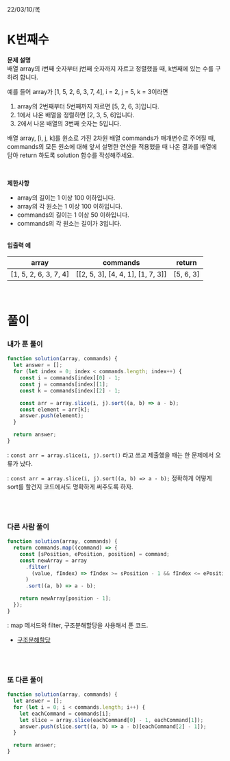 22/03/10/목

<h1>K번째수</h1>

<strong>문제 설명</strong>  
배열 array의 i번째 숫자부터 j번째 숫자까지 자르고 정렬했을 때, k번째에 있는 수를 구하려 합니다.

예를 들어 array가 [1, 5, 2, 6, 3, 7, 4], i = 2, j = 5, k = 3이라면

1. array의 2번째부터 5번째까지 자르면 [5, 2, 6, 3]입니다.
2. 1에서 나온 배열을 정렬하면 [2, 3, 5, 6]입니다.
3. 2에서 나온 배열의 3번째 숫자는 5입니다.

배열 array, [i, j, k]를 원소로 가진 2차원 배열 commands가 매개변수로 주어질 때, commands의 모든 원소에 대해 앞서 설명한 연산을 적용했을 때 나온 결과를 배열에 담아 return 하도록 solution 함수를 작성해주세요.

<br>

<strong>제한사항</strong>

- array의 길이는 1 이상 100 이하입니다.
- array의 각 원소는 1 이상 100 이하입니다.
- commands의 길이는 1 이상 50 이하입니다.
- commands의 각 원소는 길이가 3입니다.

<br>
<strong>입출력 예</strong>

| array                 | commands                          | return    |
| --------------------- | --------------------------------- | --------- |
| [1, 5, 2, 6, 3, 7, 4] | [[2, 5, 3], [4, 4, 1], [1, 7, 3]] | [5, 6, 3] |

<br>

<h1>풀이</h1>
<h3>내가 푼 풀이</h3>

```javascript
function solution(array, commands) {
  let answer = [];
  for (let index = 0; index < commands.length; index++) {
    const i = commands[index][0] - 1;
    const j = commands[index][1];
    const k = commands[index][2] - 1;

    const arr = array.slice(i, j).sort((a, b) => a - b);
    const element = arr[k];
    answer.push(element);
  }

  return answer;
}
```

: `const arr = array.slice(i, j).sort()` 라고 쓰고 제출했을 때는 한 문제에서 오류가 났다.

: `const arr = array.slice(i, j).sort((a, b) => a - b);` 정확하게 어떻게 sort를 할건지 코드에서도 명확하게 써주도록 하자.

<br>
<br>
<h3>다른 사람 풀이</h3>

```javascript
function solution(array, commands) {
  return commands.map((command) => {
    const [sPosition, ePosition, position] = command;
    const newArray = array
      .filter(
        (value, fIndex) => fIndex >= sPosition - 1 && fIndex <= ePosition - 1
      )
      .sort((a, b) => a - b);

    return newArray[position - 1];
  });
}
```

: map 메서드와 filter, 구조분해할당을 사용해서 푼 코드.

- [구조분해할당](https://github.com/kim-yejin20/TIL/blob/main/Javascript/%EA%B5%AC%EC%A1%B0%EB%B6%84%ED%95%B4%ED%95%A0%EB%8B%B9.md)

<br>
<br>
<h3>또 다른 풀이</h3>

```javascript
function solution(array, commands) {
  let answer = [];
  for (let i = 0; i < commands.length; i++) {
    let eachCommand = commands[i];
    let slice = array.slice(eachCommand[0] - 1, eachCommand[1]);
    answer.push(slice.sort((a, b) => a - b)[eachCommand[2] - 1]);
  }

  return answer;
}
```
